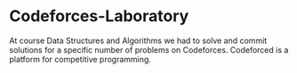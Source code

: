 # Codeforces-Laboratory
At course Data Structures and Algorithms we had to solve and commit solutions for a specific number of problems on Codeforces. Codeforced is a platform for competitive programming. 
